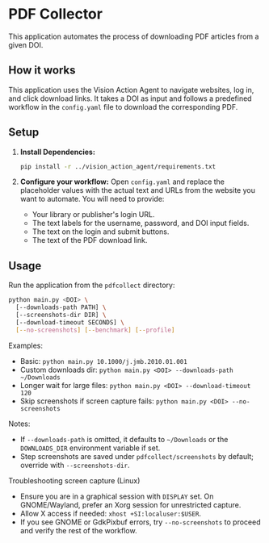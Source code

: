 # PDF Collector

This application automates the process of downloading PDF articles from a given DOI.

## How it works

This application uses the Vision Action Agent to navigate websites, log in, and click download links.
It takes a DOI as input and follows a predefined workflow in the `config.yaml` file to download the corresponding PDF.

## Setup

1.  **Install Dependencies:**
    ```bash
    pip install -r ../vision_action_agent/requirements.txt
    ```

2.  **Configure your workflow:**
    Open `config.yaml` and replace the placeholder values with the actual text and URLs from the website you want to automate.
    You will need to provide:
    *   Your library or publisher's login URL.
    *   The text labels for the username, password, and DOI input fields.
    *   The text on the login and submit buttons.
    *   The text of the PDF download link.

## Usage

Run the application from the `pdfcollect` directory:

```bash
python main.py <DOI> \
  [--downloads-path PATH] \
  [--screenshots-dir DIR] \
  [--download-timeout SECONDS] \
  [--no-screenshots] [--benchmark] [--profile]
```

Examples:
- Basic: `python main.py 10.1000/j.jmb.2010.01.001`
- Custom downloads dir: `python main.py <DOI> --downloads-path ~/Downloads`
- Longer wait for large files: `python main.py <DOI> --download-timeout 120`
- Skip screenshots if screen capture fails: `python main.py <DOI> --no-screenshots`

Notes:
- If `--downloads-path` is omitted, it defaults to `~/Downloads` or the `DOWNLOADS_DIR` environment variable if set.
- Step screenshots are saved under `pdfcollect/screenshots` by default; override with `--screenshots-dir`.

Troubleshooting screen capture (Linux)
- Ensure you are in a graphical session with `DISPLAY` set. On GNOME/Wayland, prefer an Xorg session for unrestricted capture.
- Allow X access if needed: `xhost +SI:localuser:$USER`.
- If you see GNOME or GdkPixbuf errors, try `--no-screenshots` to proceed and verify the rest of the workflow.
